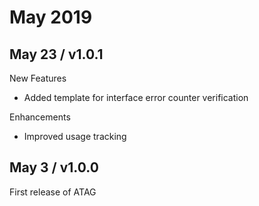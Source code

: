 # May 2019

## May 23 / v1.0.1

New Features

* Added template for interface error counter verification

Enhancements

* Improved usage tracking

## May 3 / v1.0.0

First release of ATAG